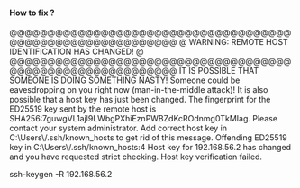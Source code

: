 #### How to fix ?

@@@@@@@@@@@@@@@@@@@@@@@@@@@@@@@@@@@@@@@@@@@@@@@@@@@@@@@@@@@
@    WARNING: REMOTE HOST IDENTIFICATION HAS CHANGED!     @
@@@@@@@@@@@@@@@@@@@@@@@@@@@@@@@@@@@@@@@@@@@@@@@@@@@@@@@@@@@
IT IS POSSIBLE THAT SOMEONE IS DOING SOMETHING NASTY!
Someone could be eavesdropping on you right now (man-in-the-middle attack)!
It is also possible that a host key has just been changed.
The fingerprint for the ED25519 key sent by the remote host is
SHA256:7guwgVL1ajl9LWbgPXhiEznPWBZdKcROdnmg0TkMIag.
Please contact your system administrator.
Add correct host key in C:\\Users\\<user>/.ssh/known_hosts to get rid of this message.
Offending ED25519 key in C:\\Users\\<user>/.ssh/known_hosts:4
Host key for 192.168.56.2 has changed and you have requested strict checking.
Host key verification failed.

ssh-keygen -R 192.168.56.2